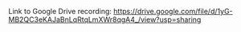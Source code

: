 Link to Google Drive recording: https://drive.google.com/file/d/1yG-MB2QC3eKAJaBnLqRtqLmXWr8qgA4_/view?usp=sharing
